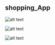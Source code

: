 ## shopping_App

![alt text](https://github.com/kadirkara22/React-Native/blob/main/shopping_app/src/assets/shopping1.PNG)

![alt text](https://github.com/kadirkara22/React-Native/blob/main/shopping_app/src/assets/shopping2.PNG)

![alt text](https://github.com/kadirkara22/React-Native/blob/main/shopping_app/src/assets/shopping3.PNG)
